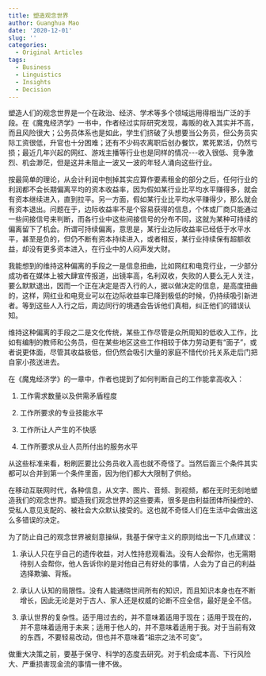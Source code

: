 ```yaml
---
title: 塑造观念世界
author: Guanghua Mao
date: '2020-12-01'
slug: ''
categories:
  - Original Articles
tags:
  - Business
  - Linguistics
  - Insights
  - Decision
---
```


塑造人们的观念世界是一个在政治、经济、学术等多个领域运用得相当广泛的手段。在《魔鬼经济学》一书中，作者经过实际研究发现，毒贩的收入其实并不高，而且风险很大；公务员体系也是如此，学生们挤破了头想要当公务员，但公务员实际工资很低，升官也十分困难；还有不少码农离职后创办餐饮，累死累活，仍然亏损；最近几年兴起的网红、游戏主播等行业也是同样的情况---收入很低、竞争激烈、机会渺茫，但是这并未阻止一波又一波的年轻人涌向这些行业。

按最简单的理论，从会计利润中刨掉其实应算作要素租金的部分之后，任何行业的利润都不会长期偏离平均的资本收益率，因为假如某行业比平均水平赚得多，就会有资本继续进入，直到拉平。另一方面，假如某行业比平均水平赚得少，那么就会有资本退出。问题在于，边际收益率不是个容易获得的信息，个体或厂商只能通过一些间接信号来判断，而各行业中这些间接信号的分布不同，这就为某种可持续的偏离留下了机会。所谓可持续偏离，意思是，某行业边际收益率已经低于水平水平，甚至是负的，但仍不断有资本持续进入，或者相反，某行业持续保有超额收益，却没有更多资本进入，在行业中的人闷声发大财。

我能想到的维持这种偏离的手段之一是信息扭曲，比如网红和电竞行业，一少部分成功者在媒体上被大肆宣传报道，出镜率高，名利双收，失败的人要么无人关注，要么默默退出，因而一个正在决定是否入行的人，据以做决定的信息，是高度扭曲的，这样，网红业和电竞业可以在边际收益率已降到极低的时候，仍持续吸引新进者。等到这些人入行之后，周边同行的境遇会告诉他们真相，纠正他们的错误认知。

维持这种偏离的手段之二是文化传统，某些工作尽管是众所周知的低收入工作，比如有编制的教师和公务员，但在某些地区这些工作相较于体力劳动更有“面子”，或者说更体面，尽管其收益极低，但仍然会吸引大量的家庭不惜代价托关系走后门把自家小孩送进去。

在《魔鬼经济学》的一章中，作者也提到了如何判断自己的工作能拿高收入：

1. 工作需求数量以及供需矛盾程度

2. 工作所要求的专业技能水平

3. 工作所让人产生的不快感

4. 工作所要求从业人员所付出的服务水平

从这些标准来看，粉刷匠要比公务员收入高也就不奇怪了。当然后面三个条件其实都可以合并到第一个条件里面，因为他们都大大限制了供给。

在移动互联网时代，各种信息，从文字、图片、音频、到视频，都在无时无刻地塑造我们的观念世界。塑造我们观念世界的这些要素，很多是由利益团体所操控的、受私人意见支配的、被社会大众默认接受的。这也就不奇怪人们在生活中会做出这么多错误的决定。

为了防止自己的观念世界被刻意操纵，我基于保守主义的原则给出一下几点建议：

1. 承认人只在乎自己的遗传收益，对人性持悲观看法。没有人会帮你，也无需期待别人会帮你，他人告诉你的是对他自己有好处的事情，人会为了自己的利益选择欺骗、背叛。

2. 承认人认知的局限性。没有人能通晓世间所有的知识，而且知识本身也在不断增长，因此无论是对于古人、家人还是权威的论断不应全信，最好是全不信。

3. 承认世界的复杂性。适于用过去的，并不意味着适用于现在；适用于现在的，并不意味着适用于未来；适用于他人的，并不意味着适用于我。对于当前有效的东西，不要轻易改动，但也并不意味着“祖宗之法不可变”。

做重大决策之前，要基于保守、科学的态度去研究。对于机会成本高、下行风险大、严重损害现金流的事情一律不做。


